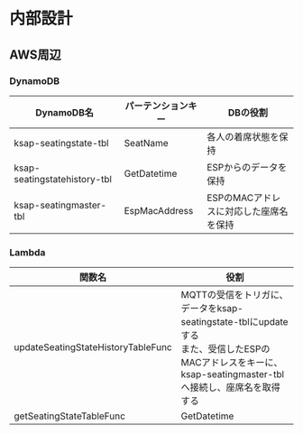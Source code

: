 # 内部設計  

## AWS周辺  

### DynamoDB  

|DynamoDB名|パーテンションキー|DBの役割|
|---|---|---|
|ksap-seatingstate-tbl|SeatName|各人の着席状態を保持|
|ksap-seatingstatehistory-tbl|GetDatetime|ESPからのデータを保持|
|ksap-seatingmaster-tbl|EspMacAddress|ESPのMACアドレスに対応した座席名を保持|  

### Lambda  

|関数名|役割|
|---|---|
|updateSeatingStateHistoryTableFunc|MQTTの受信をトリガに、データをksap-seatingstate-tblにupdateする<br>また、受信したESPのMACアドレスをキーに、ksap-seatingmaster-tblへ接続し、座席名を取得する|
|getSeatingStateTableFunc|GetDatetime|



